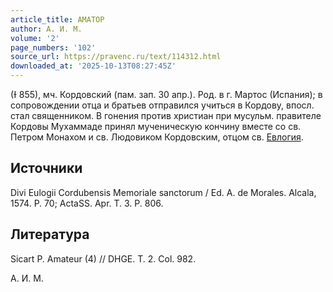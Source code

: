 ```yaml
---
article_title: АМАТОР
author: А. И. М.
volume: '2'
page_numbers: '102'
source_url: https://pravenc.ru/text/114312.html
downloaded_at: '2025-10-13T08:27:45Z'
---
```


(Ɨ 855), мч. Кордовский (пам. зап. 30 апр.). Род. в г. Мартос (Испания); в сопровождении отца и братьев отправился учиться в Кордову, впосл. стал священником. В гонения против христиан при мусульм. правителе Кордовы Мухаммаде принял мученическую кончину вместе со св. Петром Монахом и св. Людовиком Кордовским, отцом св. [Евлогия](https://pravenc.ru/text/Евлогий.html).

## Источники

Divi Eulogii Cordubensis Memoriale sanctorum / Ed. A. de Morales. Alcala, 1574. P. 70; ActaSS. Apr. T. 3. P. 806.

## Литература

Sicart P. Amateur (4) // DHGE. T. 2. Col. 982.

А. И. М.
